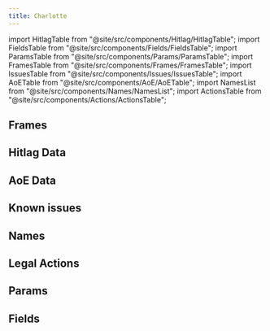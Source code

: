 ```yaml
---
title: Charlotte
---
```


import HitlagTable from "@site/src/components/Hitlag/HitlagTable";
import FieldsTable from "@site/src/components/Fields/FieldsTable";
import ParamsTable from "@site/src/components/Params/ParamsTable";
import FramesTable from "@site/src/components/Frames/FramesTable";
import IssuesTable from "@site/src/components/Issues/IssuesTable";
import AoETable from "@site/src/components/AoE/AoETable";
import NamesList from "@site/src/components/Names/NamesList";
import ActionsTable from "@site/src/components/Actions/ActionsTable";

## Frames

<FramesTable item_key="charlotte" />

## Hitlag Data

<HitlagTable item_key="charlotte" />

## AoE Data

<AoETable item_key="charlotte" />

## Known issues

<IssuesTable item_key="charlotte" />

## Names

<NamesList item_key="charlotte" />

## Legal Actions

<ActionsTable item_key="charlotte" />

## Params

<ParamsTable item_key="charlotte" />

## Fields

<FieldsTable item_key="charlotte" />
